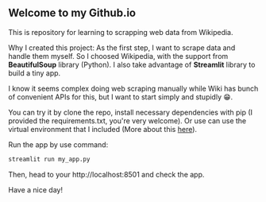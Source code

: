 ## Welcome to my Github.io
This is repository for learning to scrapping web data from Wikipedia.

Why I created this project: As the first step, I want to scrape data and handle them myself. So I choosed Wikipedia, with the support from **BeautifulSoup** library (Python). I also take advantage of **Streamlit** library to build a tiny app.

I know it seems complex doing web scraping manually while Wiki has bunch of convenient APIs for this, but I want to start simply and stupidly :grin:.

You can try it by clone the repo, install necessary dependencies with pip (I provided the requirements.txt, you're very welcome). Or use can use the virtual environment that I included (More about this [here](https://docs.python.org/3/tutorial/venv.html)).

Run the app by use command:

```python
streamlit run my_app.py
```

Then, head to your http://localhost:8501 and check the app.

Have a nice day!
